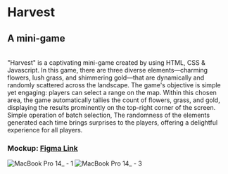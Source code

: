 # Harvest
## A mini-game
<br>"Harvest" is a captivating mini-game created by using HTML, CSS & Javascript. In this game, there are three diverse elements—charming flowers, lush grass, and shimmering gold—that are dynamically and randomly scattered across the landscape. 
The game's objective is simple yet engaging:  players can select a range on the map. Within this chosen area, the game automatically tallies the count of flowers, grass, and gold, displaying the results prominently on the top-right corner of the screen. Simple operation of batch selection, The randomness of the elements generated each time brings surprises to the players, offering a delightful experience for all players. 
### Mockup: [Figma Link](https://www.figma.com/file/e9ZF6QDN2eMROdSmgiOXLi/Harvest?type=design&node-id=0%3A1&mode=design&t=eQbRvhYaPUDZ15fW-1)

![MacBook Pro 14_ - 1](https://github.com/CrystalL9619/Harvest/assets/145159731/e026a69a-ec10-4f48-a53b-82ac944f4bc5)
![MacBook Pro 14_ - 3](https://github.com/CrystalL9619/Harvest/assets/145159731/6c6c7d79-3ded-4988-8101-ad754e0b829f)
